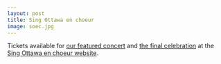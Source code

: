 ```yaml
---
layout: post
title: Sing Ottawa en choeur 
image: soec.jpg
---
```


Tickets available for [our featured concert](https://www.singottawaenchoeur.com/ccc-concert) and [the final celebration](https://www.singottawaenchoeur.com/concert-canada-celebration-2017) at the [Sing Ottawa en choeur website](https://www.singottawaenchoeur.com/).